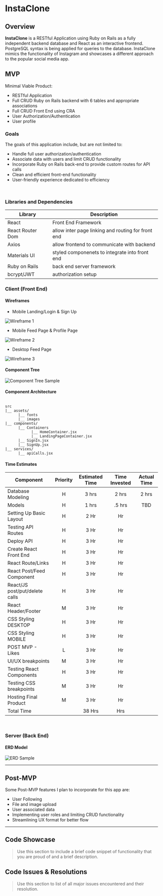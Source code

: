# InstaClone

## Overview

**InstaClone** is a RESTful Application using Ruby on Rails as a fully independent backend database and React as an interactive frontend. PostgreSQL syntax is being applied for queries to the database. InstaClone mimics the functionality of Instagram and showcases a different approach to the popular social media app.

## MVP
Minimal Viable Product:

- RESTful Application
- Full CRUD Ruby on Rails backend with 6 tables and appropriate associations
- Full CRUD Front End using CRA
- User Authorization/Authentication
- User profile

### Goals
The goals of this application include, but are not limited to: 
- Handle full user authorization/authentication
- Associate data with users and limit CRUD functionality
- Incorporate Ruby on Rails back-end to provide custom routes for API calls
- Clean and efficient front-end functionality
- User-friendly experience dedicated to efficiency

<br>

### Libraries and Dependencies

| Library | Description |
| --- | ----------- |
| React | Front End Framework |
| React Router Dom | allow inter page linking and routing for front end |
| Axios | allow frontend to communicate with backend|
| Materials UI | styled componenets to integrate into front end |
| Ruby on Rails | back end server framework |
| bcrypt/JWT | authorization setup |

### Client (Front End)

#### Wireframes

- Mobile Landing/Login & Sign Up

![Wireframe 1](/Assets/InstaCloneWireframe1.png/)

- Mobile Feed Page & Profile Page

![Wireframe 2](/Assets/InstaCloneWireframe2.png)

- Desktop Feed Page

![Wireframe 3](/Assets/InstaCloneWireframe3.png)

#### Component Tree

![Component Tree Sample](/Assets/InstaCloneComponentTree.png)

#### Component Architecture

``` structure

src
|__ assets/
      |__ fonts
      |__ images
|__ components/
      |__ Containers
            |__ HomeContainer.jsx
            |__ LandingPageContainer.jsx
      |__ SignIn.jsx
      |__ SignUp.jsx
|__ services/
      |__ apiCalls.jsx

```

#### Time Estimates

| Component           | Priority | Estimated Time | Time Invested | Actual Time |
| ------------------- | :------: | :------------: | :-----------: | :---------: |
| Database Modeling   |    H     |     3 hrs      |     2 hrs     |    2 hrs    |
| Models              |    H     |     1 hrs      |     .5 hrs    |     TBD     |
| Setting Up Basic Layout | H | 2 Hr |  Hr |
| Testing API Routes | H | 3 Hr |  Hr |
| Deploy API | H | 3 Hr |  Hr | 
| Create React Front End | H | 3 Hr |  Hr | 
| React Route/Links | H | 3 Hr |  Hr | 
| React Post/Feed Component | H | 3 Hr |  Hr | 
| React/JS post/put/delete calls | H | 3 Hr |  Hr | 
| React Header/Footer | M | 3 Hr |  Hr | 
| CSS Styling DESKTOP | H | 3 Hr |  Hr | 
| CSS Styling MOBILE | H | 3 Hr |  Hr | 
| POST MVP - Likes | L | 3 Hr | Hr | 
| UI/UX breakpoints | M | 3 Hr |  Hr | 
| Testing React Components | H | 3 Hr |  Hr | 
| Testing CSS breakpoints | M | 3 Hr |  Hr | 
| Hosting Final Product | M | 3 Hr |  Hr | 
| Total Time | | 38 Hrs | Hrs | 

<br>

### Server (Back End)

#### ERD Model

![ERD Sample](/Assets/InstaCloneERD.png)

***

## Post-MVP
Some Post-MVP features I plan to incorporate for this app are:
- User Following 
- File and image upload
- User associated data
- Implementing user roles and limiting CRUD functionality
- Streamlining UX format for better flow

***

## Code Showcase

> Use this section to include a brief code snippet of functionality that you are proud of and a brief description.

## Code Issues & Resolutions

> Use this section to list of all major issues encountered and their resolution.
